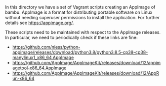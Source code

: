 In this directory we have a set of Vagrant scripts creating an AppImage of bambu.
AppImage is a format for distributing portable software on Linux without needing superuser permissions to install the application.
For further details see https://appimage.org/.

These scripts need to be maintained with respect to the AppImage releases.
In particular, we need to periodically check if these links are fine:
 - https://github.com/niess/python-appimage/releases/download/python3.8/python3.8.5-cp38-cp38-manylinux1_x86_64.AppImage
 - https://github.com/AppImage/AppImageKit/releases/download/12/appimagetool-x86_64.AppImage
 - https://github.com/AppImage/AppImageKit/releases/download/12/AppRun-x86_64 
